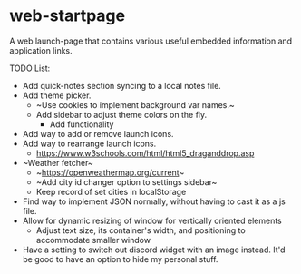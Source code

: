 # web-startpage
A web launch-page that contains various useful embedded information and application links.

TODO List:
- Add quick-notes section syncing to a local notes file.
- Add theme picker.
    - ~Use cookies to implement background var names.~
    - Add sidebar to adjust theme colors on the fly.
        - Add functionality
- Add way to add or remove launch icons.
- Add way to rearrange launch icons.
    - https://www.w3schools.com/html/html5_draganddrop.asp
- ~Weather fetcher~
    - ~https://openweathermap.org/current~
    - ~Add city id changer option to settings sidebar~
    - Keep record of set cities in localStorage
- Find way to implement JSON normally, without having to cast it as a js file.
- Allow for dynamic resizing of window for vertically oriented elements
    - Adjust text size, its container's width, and positioning to accommodate smaller window
- Have a setting to switch out discord widget with an image instead. It'd be good to have an option to hide my personal stuff.
